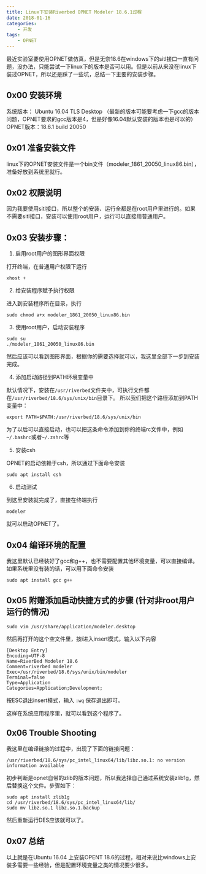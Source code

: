 ```yaml
---
title: Linux下安装Riverbed OPNET Modeler 18.6.1过程
date: 2018-01-16
categories:
    - 开发
tags:
    - OPNET
---
```


最近实验室要使用OPNET做仿真，但是无奈18.6在windows下的sitl接口一直有问题，没办法，只能尝试一下linux下的版本是否可以用。但是以前从来没在linux下装过OPNET，所以还是踩了一些坑，总结一下主要的安装步骤。

<!--more-->

## 0x00 安装环境
系统版本： Ubuntu 16.04 TLS Desktop （最新的版本可能要考虑一下gcc的版本问题，OPNET要求的gcc版本是4，但是好像16.04默认安装的版本也是可以的）
OPNET版本：18.6.1 build 20050

## 0x01 准备安装文件
linux下的OPNET安装文件是一个bin文件（modeler_1861_20050_linux86.bin），准备好放到系统里就行。

## 0x02 权限说明
因为我要使用sitl接口，所以整个的安装、运行全都是在root用户里进行的。如果不需要sitl接口，安装可以使用root用户，运行可以直接用普通用户。

## 0x03 安装步骤：
1. 启用root用户的图形界面权限

打开终端，在普通用户权限下运行
```
xhost +
```

2. 给安装程序赋予执行权限

进入到安装程序所在目录，执行
```
sudo chmod a+x modeler_1861_20050_linux86.bin
```

3. 使用root用户，启动安装程序

```
sudo su
./modeler_1861_20050_linux86.bin
```
然后应该可以看到图形界面，根据你的需要选择就可以，我这里全部下一步到安装完成。

4. 添加启动路径到PATH环境变量中

默认情况下，安装在`/usr/riverbed`文件夹中，可执行文件都在`/usr/riverbed/18.6/sys/unix/bin`目录下。
所以我们把这个路径添加到PATH变量中：
```
export PATH=$PATH:/usr/riverbed/18.6/sys/unix/bin
```
为了以后可以直接启动，也可以把这条命令添加到你的终端rc文件中，例如`~/.bashrc`或者`~/.zshrc`等

5. 安装csh

OPNET的启动依赖于csh，所以通过下面命令安装
```
sudo apt install csh
```

6. 启动测试

到这里安装就完成了，直接在终端执行
```
modeler
```
就可以启动OPNET了。

## 0x04 编译环境的配置
我这里默认已经装好了gcc和g++，也不需要配置其他环境变量，可以直接编译。如果系统里没有装的话，可以用下面命令安装
```
sudo apt install gcc g++
```

## 0x05 附赠添加启动快捷方式的步骤 (针对非root用户运行的情况)
```
sudo vim /usr/share/application/modeler.desktop
```
然后再打开的这个空文件里，按i进入insert模式，输入以下内容
```
[Desktop Entry]
Encoding=UTF-8
Name=RiverBed Modeler 18.6
Comment=riverbed modeler
Exec=/usr/riverbed/18.6/sys/unix/bin/modeler
Terminal=false
Type=Application
Categories=Application;Development;
```
按ESC退出insert模式，输入 `:wq` 保存退出即可。

这样在系统应用程序里，就可以看到这个程序了。


## 0x06 Trouble Shooting
我这里在编译链接的过程中，出现了下面的链接问题：
```
/usr/riverbed/18.6/sys/pc_intel_linux64/lib/libz.so.1: no version information available
```
初步判断是opnet自带的zlib的版本问题，所以我选择自己通过系统安装zlib1g，然后替换这个文件。步骤如下：
```
sudo apt install zlib1g
cd /usr/riverbed/18.6/sys/pc_intel_linux64/lib/
sudo mv libz.so.1 libz.so.1.backup
```
然后重新运行DES应该就可以了。


## 0x07 总结
以上就是在Ubuntu 16.04 上安装OPENT 18.6的过程，相对来说比windows上安装多需要一些经验，但是配置环境变量之类的情况要少很多。